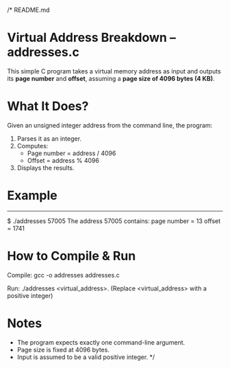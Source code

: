 /*
README.md
# Virtual Address Breakdown – addresses.c

This simple C program takes a virtual memory address as input and outputs its **page number** and **offset**, assuming a **page size of 4096 bytes (4 KB)**.

# What It Does?

Given an unsigned integer address from the command line, the program:
1. Parses it as an integer.
2. Computes:
   - Page number = address / 4096
   - Offset      = address % 4096
3. Displays the results.

# Example
----------
$ ./addresses 57005
The address 57005 contains:
page number = 13
offset = 1741

# How to Compile & Run

Compile:
    gcc -o addresses addresses.c

Run:
    ./addresses <virtual_address>. (Replace <virtual_address> with a positive integer)

# Notes

- The program expects exactly one command-line argument.
- Page size is fixed at 4096 bytes.
- Input is assumed to be a valid positive integer.
*/

